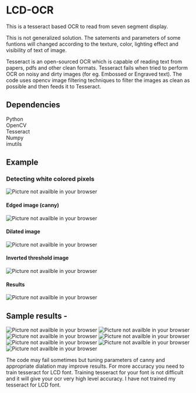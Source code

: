 # LCD-OCR
This is a tesseract based OCR to read from seven segment display. 

This is not generalized solution. The satements and parameters of some funtions will changed according to the texture,
color, lighting effect and visibility of text of image.

Tesseract is an open-sourced OCR which is capable of reading text from papers, pdfs and other clean formats. Tesseract fails when 
tried to perform OCR on noisy and dirty images (for eg. Embossed or Engraved text). The code uses opencv image filtering techniques
to filter the images as clean as possible and then feeds it to Tesseract.  

## Dependencies
  Python<br> 
  OpenCV<br>
  Tesseract<br>
  Numpy<br>
  imutils<br>

## Example
### Detecting white colored pixels
<img src="Images/color.png" alt="Picture not availble in your browser"/>

#### Edged image (canny)
<img src="Images/edge.png" alt="Picture not availble in your browser"/>

#### Dilated image

<img src="Images/dilate.png" alt="Picture not availble in your browser"/>

#### Inverted threshold image

<img src="images/invert.png" alt="Picture not availble in your browser"/>

#### Results 

<img src="Images/lcd9.png" alt="Picture not availble in your browser"/>

## Sample results - 
<img src="Images/lcd2.png" alt="Picture not availble in your browser"/>
<img src="Images/lcd3.png" alt="Picture not availble in your browser"/>
<img src="Images/lcd4.png" alt="Picture not availble in your browser"/>
<img src="Images/lcd5.png" alt="Picture not availble in your browser"/>
<img src="Images/lcd6.png" alt="Picture not availble in your browser"/>
<img src="Images/lcd7.png" alt="Picture not availble in your browser"/>
<img src="Images/lcd8.png" alt="Picture not availble in your browser"/>

The code may fail sometimes but tuning parameters of canny and appropriate dialation may improve results. For more accuracy you need to train tesseract for LCD font. Training tesseract for your font is not difficult and it will give your ocr very high level accuracy. I have not trained my tesseract for LCD font.

